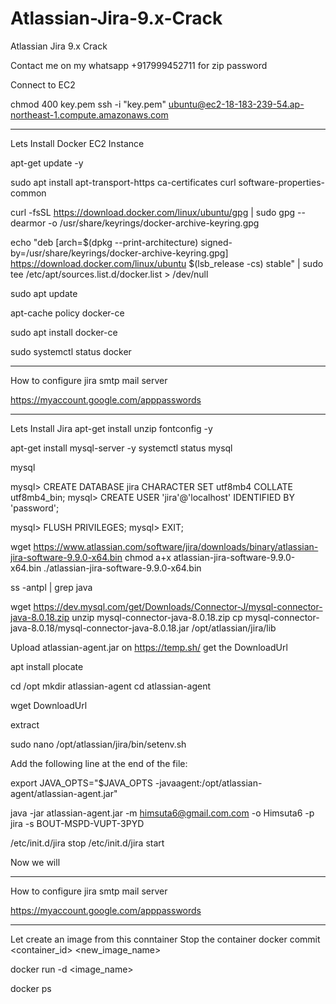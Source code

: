 # Atlassian-Jira-9.x-Crack
Atlassian Jira 9.x Crack

Contact me on my whatsapp +917999452711 for zip password

Connect to EC2

chmod 400 key.pem
ssh -i "key.pem" ubuntu@ec2-18-183-239-54.ap-northeast-1.compute.amazonaws.com

--------------------------------------------------------------------------------------------------------------------------------------
Lets Install Docker EC2 Instance 

apt-get update -y

sudo apt install apt-transport-https ca-certificates curl software-properties-common

curl -fsSL https://download.docker.com/linux/ubuntu/gpg | sudo gpg --dearmor -o /usr/share/keyrings/docker-archive-keyring.gpg

echo "deb [arch=$(dpkg --print-architecture) signed-by=/usr/share/keyrings/docker-archive-keyring.gpg] https://download.docker.com/linux/ubuntu $(lsb_release -cs) stable" | sudo tee /etc/apt/sources.list.d/docker.list > /dev/null

sudo apt update

apt-cache policy docker-ce

sudo apt install docker-ce

sudo systemctl status docker

--------------------------------------------------------------------------------------------------------------------------------------
How to configure jira smtp mail server
 
https://myaccount.google.com/apppasswords

--------------------------------------------------------------------------------------------------------------------------------

Lets Install Jira 
apt-get install unzip fontconfig -y


apt-get install mysql-server -y
systemctl status mysql

mysql

mysql> CREATE DATABASE jira CHARACTER SET utf8mb4 COLLATE utf8mb4_bin;
mysql> CREATE USER 'jira'@'localhost' IDENTIFIED BY 'password';

mysql> FLUSH PRIVILEGES;
mysql> EXIT;

wget https://www.atlassian.com/software/jira/downloads/binary/atlassian-jira-software-9.9.0-x64.bin
chmod a+x atlassian-jira-software-9.9.0-x64.bin
./atlassian-jira-software-9.9.0-x64.bin

ss -antpl | grep java

wget https://dev.mysql.com/get/Downloads/Connector-J/mysql-connector-java-8.0.18.zip
unzip mysql-connector-java-8.0.18.zip
cp mysql-connector-java-8.0.18/mysql-connector-java-8.0.18.jar /opt/atlassian/jira/lib

Upload atlassian-agent.jar on https://temp.sh/ get the DownloadUrl

apt install plocate

cd /opt
mkdir atlassian-agent
cd atlassian-agent

wget DownloadUrl

extract

sudo nano /opt/atlassian/jira/bin/setenv.sh

Add the following line at the end of the file:

export JAVA_OPTS="$JAVA_OPTS -javaagent:/opt/atlassian-agent/atlassian-agent.jar"


java -jar atlassian-agent.jar -m himsuta6@gmail.com.com -o Himsuta6 -p jira -s BOUT-MSPD-VUPT-3PYD


/etc/init.d/jira stop
/etc/init.d/jira start


Now we will 

--------------------------------------------------------------------------------------------------------------------------------

How to configure jira smtp mail server
 
https://myaccount.google.com/apppasswords

----------------------------------------------------------------------------------------------------------------------

Let create an image from this conntainer
 Stop the container
docker commit <container_id> <new_image_name>


docker run -d <image_name>

docker ps
